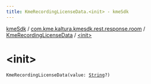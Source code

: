 ```yaml
---
title: KmeRecordingLicenseData.<init> - kmeSdk
---
```


[kmeSdk](../../index.html) / [com.kme.kaltura.kmesdk.rest.response.room](../index.html) / [KmeRecordingLicenseData](index.html) / [&lt;init&gt;](./-init-.html)

# &lt;init&gt;

`KmeRecordingLicenseData(value: `[`String`](https://kotlinlang.org/api/latest/jvm/stdlib/kotlin/-string/index.html)`?)`